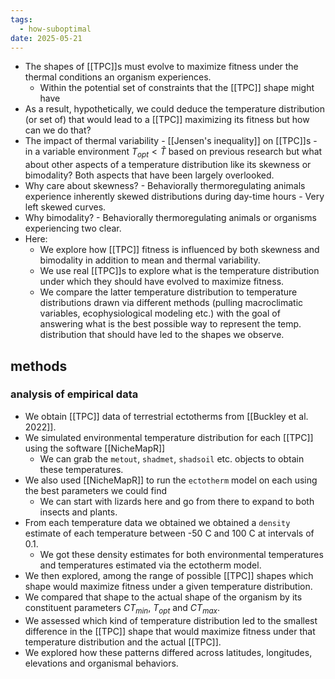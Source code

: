 ```yaml
---
tags:
  - how-suboptimal
date: 2025-05-21
---
```

- The shapes of [[TPC]]s must evolve to maximize fitness under the thermal conditions an organism experiences. 
	- Within the potential set of constraints that the [[TPC]] shape might have
- As a result, hypothetically, we could deduce the temperature distribution (or set of) that would lead to a [[TPC]] maximizing its fitness but how can we do that?
- The impact of thermal variability - [[Jensen's inequality]] on [[TPC]]s - in a variable environment $T_{opt} < \hat{T}$  based on previous research but what about other aspects of a temperature distribution like its skewness or bimodality? Both aspects that have been largely overlooked.
- Why care about skewness? - Behaviorally thermoregulating animals experience inherently skewed distributions during day-time hours - Very left skewed curves. 
- Why bimodality? - Behaviorally thermoregulating animals or organisms experiencing two clear.
- Here:
	- We explore how [[TPC]] fitness is influenced by both skewness and bimodality in addition to mean and thermal variability. 
	- We use real [[TPC]]s to explore what is the temperature distribution under which they should have evolved to maximize fitness. 
	- We compare the latter temperature distribution to temperature distributions drawn via different methods (pulling macroclimatic variables, ecophysiological modeling etc.) with the goal of answering what is the best possible way to represent the temp. distribution that should have led to the shapes we observe. 
## methods
### analysis of empirical data
- We obtain [[TPC]] data of terrestrial ectotherms from [[Buckley et al. 2022]]. 
- We simulated environmental temperature distribution for each [[TPC]] using the software [[NicheMapR]]
	- We can grab the `metout`, `shadmet`, `shadsoil` etc. objects to obtain these temperatures. 
- We also used [[NicheMapR]] to run the `ectotherm` model on each using the best parameters we could find
	- We can start with lizards here and go from there to expand to both insects and plants. 
- From each temperature data we obtained we obtained a `density` estimate of each temperature between -50 C and 100 C at intervals of 0.1. 
	- We got these density estimates for both environmental temperatures and temperatures estimated via the ectotherm model. 
- We then explored, among the range of possible [[TPC]] shapes which shape would maximize fitness under a given temperature distribution. 
- We compared that shape to the actual shape of the organism by its constituent parameters $CT_{min}$, $T_{opt}$ and $CT_{max}$. 
- We assessed which kind of temperature distribution led to the smallest difference in the [[TPC]] shape that would maximize fitness under that temperature distribution and the actual [[TPC]].
- We explored how these patterns differed across latitudes, longitudes, elevations and organismal behaviors. 